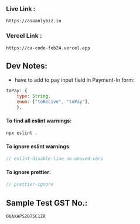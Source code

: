 ### Live Link :

```
https://asaanlybiz.in
```

### Vercel Link :

```
https://ca-code-feb24.vercel.app
```

## Dev Notes:

- have to add to pay input field in Payment-In form:

```javascript
toPay: {
    type: String,
    enum: ["toRecive", "toPay"],
    },
```

#### To find all eslint warnings:

```javascript
npx eslint .
```

#### To ignore eslint warnings:

```javascript
// eslint-disable-line no-unused-vars
```

#### To ignore prettier:

```javascript
// prettier-ignore
```

## Sample Test GST No.:

```xml
06AXAPS2075C1ZR
```
